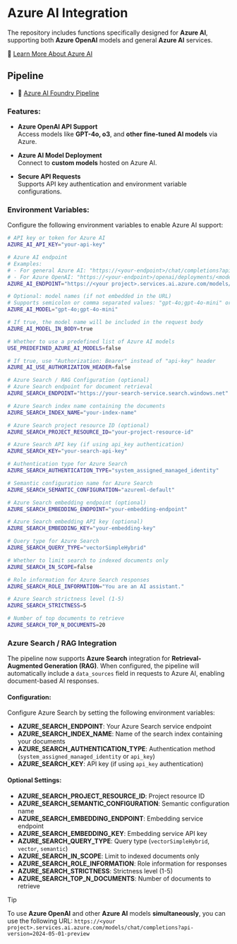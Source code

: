 # Azure AI Integration

The repository includes functions specifically designed for **Azure AI**, supporting both **Azure OpenAI** models and general **Azure AI** services.

🔗 [Learn More About Azure AI](https://own.dev/azure-microsoft-com-en-us-solutions-ai)


## Pipeline
- 🧩 [Azure AI Foundry Pipeline](https://own.dev/github-owndev-open-webui-functions-azure-ai-foundry)


### Features:

- **Azure OpenAI API Support**  
  Access models like **GPT-4o, o3**, and **other fine-tuned AI models** via Azure.

- **Azure AI Model Deployment**  
  Connect to **custom models** hosted on Azure AI.

- **Secure API Requests**  
  Supports API key authentication and environment variable configurations.


### Environment Variables:

Configure the following environment variables to enable Azure AI support:

```bash
# API key or token for Azure AI
AZURE_AI_API_KEY="your-api-key"

# Azure AI endpoint
# Examples:
# - For general Azure AI: "https://<your-endpoint>/chat/completions?api-version=2024-05-01-preview"
# - For Azure OpenAI: "https://<your-endpoint>/openai/deployments/<model-name>/chat/completions?api-version=2024-08-01-preview"
AZURE_AI_ENDPOINT="https://<your project>.services.ai.azure.com/models/chat/completions?api-version=2024-05-01-preview"

# Optional: model names (if not embedded in the URL)
# Supports semicolon or comma separated values: "gpt-4o;gpt-4o-mini" or "gpt-4o,gpt-4o-mini"
AZURE_AI_MODEL="gpt-4o;gpt-4o-mini"

# If true, the model name will be included in the request body
AZURE_AI_MODEL_IN_BODY=true

# Whether to use a predefined list of Azure AI models
USE_PREDEFINED_AZURE_AI_MODELS=false

# If true, use "Authorization: Bearer" instead of "api-key" header
AZURE_AI_USE_AUTHORIZATION_HEADER=false

# Azure Search / RAG Configuration (optional)
# Azure Search endpoint for document retrieval
AZURE_SEARCH_ENDPOINT="https://your-search-service.search.windows.net"

# Azure Search index name containing the documents
AZURE_SEARCH_INDEX_NAME="your-index-name"

# Azure Search project resource ID (optional)
AZURE_SEARCH_PROJECT_RESOURCE_ID="your-project-resource-id"

# Azure Search API key (if using api_key authentication)
AZURE_SEARCH_KEY="your-search-api-key"

# Authentication type for Azure Search
AZURE_SEARCH_AUTHENTICATION_TYPE="system_assigned_managed_identity"

# Semantic configuration name for Azure Search
AZURE_SEARCH_SEMANTIC_CONFIGURATION="azureml-default"

# Azure Search embedding endpoint (optional)
AZURE_SEARCH_EMBEDDING_ENDPOINT="your-embedding-endpoint"

# Azure Search embedding API key (optional)
AZURE_SEARCH_EMBEDDING_KEY="your-embedding-key"

# Query type for Azure Search
AZURE_SEARCH_QUERY_TYPE="vectorSimpleHybrid"

# Whether to limit search to indexed documents only
AZURE_SEARCH_IN_SCOPE=false

# Role information for Azure Search responses
AZURE_SEARCH_ROLE_INFORMATION="You are an AI assistant."

# Azure Search strictness level (1-5)
AZURE_SEARCH_STRICTNESS=5

# Number of top documents to retrieve
AZURE_SEARCH_TOP_N_DOCUMENTS=20
```

### Azure Search / RAG Integration

The pipeline now supports **Azure Search** integration for **Retrieval-Augmented Generation (RAG)**. When configured, the pipeline will automatically include a `data_sources` field in requests to Azure AI, enabling document-based AI responses.

#### Configuration:

Configure Azure Search by setting the following environment variables:

- **AZURE_SEARCH_ENDPOINT**: Your Azure Search service endpoint
- **AZURE_SEARCH_INDEX_NAME**: Name of the search index containing your documents
- **AZURE_SEARCH_AUTHENTICATION_TYPE**: Authentication method (`system_assigned_managed_identity` or `api_key`)
- **AZURE_SEARCH_KEY**: API key (if using `api_key` authentication)

#### Optional Settings:

- **AZURE_SEARCH_PROJECT_RESOURCE_ID**: Project resource ID
- **AZURE_SEARCH_SEMANTIC_CONFIGURATION**: Semantic configuration name
- **AZURE_SEARCH_EMBEDDING_ENDPOINT**: Embedding service endpoint
- **AZURE_SEARCH_EMBEDDING_KEY**: Embedding service API key
- **AZURE_SEARCH_QUERY_TYPE**: Query type (`vectorSimpleHybrid`, `vector`, `semantic`)
- **AZURE_SEARCH_IN_SCOPE**: Limit to indexed documents only
- **AZURE_SEARCH_ROLE_INFORMATION**: Role information for responses
- **AZURE_SEARCH_STRICTNESS**: Strictness level (1-5)
- **AZURE_SEARCH_TOP_N_DOCUMENTS**: Number of documents to retrieve

> [!TIP]  
> To use **Azure OpenAI** and other **Azure AI** models **simultaneously**, you can use the following URL: `https://<your project>.services.ai.azure.com/models/chat/completions?api-version=2024-05-01-preview`